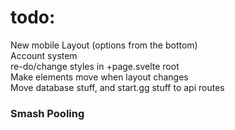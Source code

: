 # todo:

New mobile Layout (options from the bottom) \
Account system \
re-do/change styles in +page.svelte root \
Make elements move when layout changes \
Move database stuff, and start.gg stuff to api routes

### Smash Pooling

